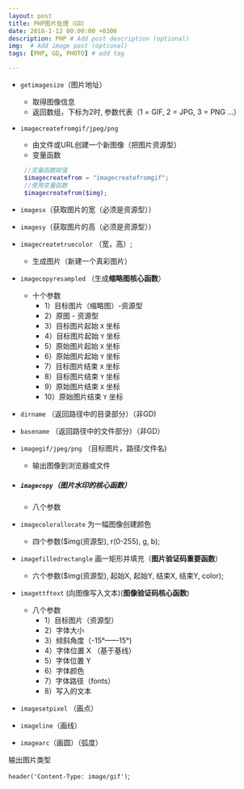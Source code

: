 ```yaml
---
layout: post
title: PHP图片处理（GD）
date: 2018-1-12 00:00:00 +0300
description: PHP # Add post description (optional)
img:  # Add image post (optional)
tags: [PHP, GD, PHOTO] # add tag

---
```


- `getimagesize`（图片地址）
    - 取得图像信息
    - 返回数组，下标为2时, 参数代表（1 = GIF, 2 = JPG, 3 = PNG ...）


- `imagecreatefromgif/jpeg/png`
    - 由文件或URL创建一个新图像（把图片资源型）
    - 变量函数
    ```php
     //变量函数赋值
     $imagecreatefrom = "imagecreatefromgif";
     //使用变量函数
     $imagecreatefrom($img);
    ```

- `imagesx`（获取图片的宽（必须是资源型））

- `imagesy`（获取图片的高（必须是资源型））

- `imagecreatetruecolor` （宽，高）;
    - 生成图片（新建一个真彩图片）

- `imagecopyresampled` （生成**缩略图核心函数**）
    - 十个参数
        - 1）目标图片（缩略图）-资源型
        - 2）原图 - 资源型
        -  3）目标图片起始 `X` 坐标
        -  4）目标图片起始 `Y` 坐标
        -  5）原始图片起始 `X` 坐标
        -  6）原始图片起始 `Y` 坐标
         -  7）目标图片结束 `X` 坐标
        -  8）目标图片结束 `Y` 坐标
        -  9）原始图片结束 `X` 坐标
        -  10）原始图片结束 `Y` 坐标

- `dirname` （返回路径中的目录部分）（非GD)
- `basename` （返回路径中的文件部分）（非GD）
- `imagegif/jpeg/png`  （目标图片，路径/文件名)
    - 输出图像到浏览器或文件

- ##### `imagecopy`（图片水印的核心函数）
    - 八个参数

- `imagecolorallocate` 为一幅图像创建颜色
    - 四个参数($img(资源型), r(0-255), g, b);

- `imagefilledrectangle` 画一矩形并填充（**图片验证码重要函数**）
    - 六个参数($img(资源型), 起始X, 起始Y, 结束X, 结束Y, color);

- `imagettftext` (向图像写入文本)(**图像验证码核心函数**)
    - 八个参数
        - 1）目标图片（资源型）
        - 2）字体大小
        - 3）倾斜角度（-15°——15°)
        - 4）字体位置 X （基于基线）
        - 5）字体位置 Y
        - 6）字体颜色
        - 7）字体路径（fonts）
        - 8）写入的文本

- `imagesetpixel` （画点）
- `imageline`（画线）
- `imagearc`（画圆）（弧度）


输出图片类型

`header('Content-Type: image/gif')`;
